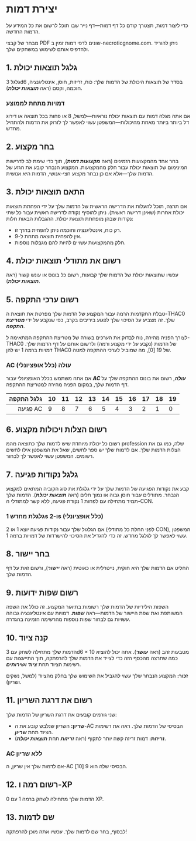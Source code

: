 # יצירת דמות

כדי ליצור דמות, תצטרך קודם כל דף דמות—דף נייר שבו תוכל לרשום את כל המידע על הדמות החדשה.

מבחר של קבצי PDF שונים לדפי דמות זמין ב-necroticgnome.com. ניתן להוריד ולהדפיס אותם לשימוש במשחקים שלך.

## 1. גלגל תוצאות יכולת

גלגל 3d6 בסדר של תוצאות היכולת של הדמות שלך: כוח, זריזות, חוסן, אינטליגנציה, חוכמה, וקסם (ראה ***תוצאות יכולת***).

### דמויות מתחת לממוצע

אם אתה מגלה דמות עם תוצאות יכולת נוראיות—למשל, 8 או פחות בכל תוצאה או דירוג דל ביותר ביותר מאחת מהיכולות—המשפטן עשוי לאפשר לך לזרוק את הדמות ולהתחיל מחדש.

## 2. בחר מקצוע

בחר אחד מהמקצועות הזמינים (ראה ***מקצועות דמות***), תוך כדי שימת לב לדרישות המינימום של תוצאות יכולת עבור חלק מהמקצועות. המקצוע הנבחר קובע את הגזע של הדמות שלך—אלא אם כן נבחר מקצוע חצי-אנושי, הדמות היא אנושית.

## 3. התאם תוצאות יכולת

אם תרצה, תוכל להעלות את הדרישה הראשית של הדמות שלך על ידי הפחתת תוצאות יכולת אחרות (שאינן דרישה ראשית). ניתן להוסיף נקודה לדרישה ראשית עבור כל שתי נקודות שבהן מופחתת תוצאת יכולת. ההגבלות הבאות חלות:

- רק כוח, אינטליגנציה וחוכמה ניתן להפחית בדרך זו.
- אין להפחית תוצאה מתחת ל-9.
- חלק מהמקצועות עשויים להיות להם מגבלות נוספות.

## 4. רשום את מתודלי תוצאות יכולת

עכשיו שתוצאות יכולת של הדמות שלך קבועות, רשום כל בונוס או עונש קשור (ראה ***תוצאות יכולת***).

## 5. רשום ערכי התקפה

טבלת התקדמות הרמה עבור המקצוע של הדמות שלך מפרטת את תוצאת ה-THAC0 שלך. זה מצביע על הסיכוי שלך לפגוע ביריבים בקרב, כפי שנקבע על ידי ***מטריצת התקפה***.

לצורך הפניה מהירה, נוח לבדוק את הערכים בשורה של מטריצת ההתקפה המתאימה ל-THAC0 של הדמות (נקבע על ידי מקצוע ורמה) ולרשום אותם על דף הדמות שלך. דמויות ברמה 1 יש להן THAC0 של 19 [0], מה שמוביל לערכי ההתקפה למטה.

### AC עולה (כלל אופציונלי)

אם אתה משתמש בכלל האופציונלי עבור ***AC עולה***, רשום את בונוס ההתקפה שלך על דף הדמות שלך, במקום הפניה מהירה למטריצת ההתקפה.

| גלגל התקפה | 10   | 11   | 12   | 13   | 14   | 15   | 16   | 17   | 18   | 19   |
| ----------: | ---- | ---- | ---- | ---- | ---- | ---- | ---- | ---- | ---- | ---- |
|      פגיעה AC | 9    | 8    | 7    | 6    | 5    | 4    | 3    | 2    | 1    | 0    |

## 6. רשום הצלות ויכולות מקצוע

רשום כל יכולת מיוחדת שיש לדמות שלך כתוצאה מהמ profession שלה, כמו גם את הצלות הדמות שלך. אם לדמות שלך יש ספר לחשים, שאל את המשפטן אילו לחשים רשומים. המשפטן עשוי לאפשר לך לבחור.

## 7. גלגל נקודות פגיעה

קבע את נקודות הפגיעה של הדמות שלך על ידי גלגלת את סוג הקוביה המתאים למקצוע הנבחר. מתודלים עבור חוסן גבוה או נמוך חלים (ראה ***תוצאות יכולת***). הדמות שלך תמיד מתחילה עם לפחות 1 נקודת פגיעה, ללא קשר למתודלי ה-CON.

### גלגלת מחדש 1s ו-2s (כלל אופציונלי)

אם הגלגול שלך עבור נקודות פגיעה יוצא 1 או 2 (לפני החלת כל מתודלי CON), המשפטן עשוי לאפשר לך לגלגל מחדש. זה כדי להגדיל את הסיכוי להישרדות של דמויות ברמה 1.

## 8. בחר יישור

החליט אם הדמות שלך היא חוקית, נייטרלית או כאוטית (ראה ***יישור***), ורשום זאת על דף הדמות שלך.

## 9. רשום שפות ידועות

השפות הילידיות של הדמות שלך רשומות בתיאור המקצוע. זה כולל את השפה המשותפת ואת שפת היישור של הדמות—ראה ***שפות***. דמויות עם אינטליגנציה גבוהה עשויות גם לבחור שפות נוספות מהרשימה הזמינה בהגדרה.

## 10. קנה ציוד

הדמות שלך מתחילה לשחק עם 3d6 × 10 מטבעות זהב (ראה ***עושר***). אתה יכול להוציא כמה שתרצה מהכסף הזה כדי לצייד את הדמות שלך להרפתקה, תוך התייעצות עם רשימות הציוד תחת ***ציוד ושירותים***.

**זכור:** המקצוע הנבחר שלך עשוי להגביל את השימוש שלך בחלק מהציוד (למשל, נשקים ושריון).

## 11. רשום את דרגת השריון

שני גורמים קובעים את דרגת השריון של הדמות שלך:

- **שריון:** השריון שנלבש קובע את ה-AC הבסיסי של הדמות שלך. ראה את רשימות הציוד תחת ***שריון***.
- **זריזות:** דמות זריזה קשה יותר לתקוף (ראה ***זריזות*** תחת ***תוצאות יכולת***).

### AC ללא שריון

אם לדמות שלך אין שריון, ה-AC הבסיסי שלה הוא 9 [10].

## 12. רשום רמה ו-XP

הדמות שלך מתחילה לשחק ברמה 1 עם 0 XP.

## 13. שם לדמות

לבסוף, בחר שם לדמות שלך. עכשיו אתה מוכן להרפתקה!